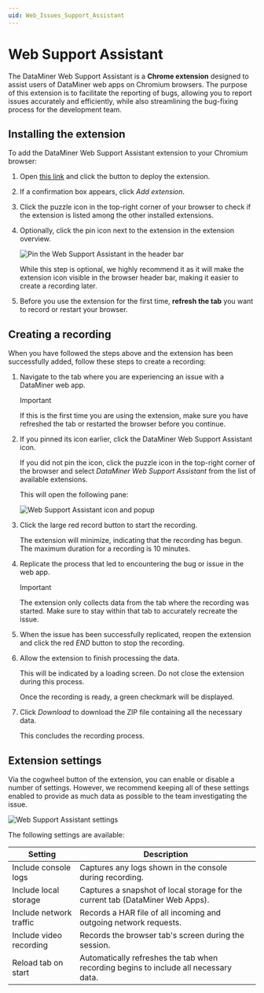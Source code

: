 ```yaml
---
uid: Web_Issues_Support_Assistant
---
```


# Web Support Assistant

The DataMiner Web Support Assistant is a **Chrome extension** designed to assist users of DataMiner web apps on Chromium browsers. The purpose of this extension is to facilitate the reporting of bugs, allowing you to report issues accurately and efficiently, while also streamlining the bug-fixing process for the development team.

## Installing the extension

To add the DataMiner Web Support Assistant extension to your Chromium browser:

1. Open [this link](https://chromewebstore.google.com/detail/dataminer-web-support-ass/nofmcbgpolhjblmafpfbffjnganhapge) and click the button to deploy the extension.

1. If a confirmation box appears, click *Add extension*.

1. Click the puzzle icon in the top-right corner of your browser to check if the extension is listed among the other installed extensions.

1. Optionally, click the pin icon next to the extension in the extension overview.

   ![Pin the Web Support Assistant in the header bar](~/user-guide/images/Web_Support_Assistant_pin.png)

   While this step is optional, we highly recommend it as it will make the extension icon visible in the browser header bar, making it easier to create a recording later.

1. Before you use the extension for the first time, **refresh the tab** you want to record or restart your browser.

## Creating a recording

When you have followed the steps above and the extension has been successfully added, follow these steps to create a recording:

1. Navigate to the tab where you are experiencing an issue with a DataMiner web app.

   > [!IMPORTANT]
   > If this is the first time you are using the extension, make sure you have refreshed the tab or restarted the browser before you continue.

1. If you pinned its icon earlier, click the DataMiner Web Support Assistant icon.

   If you did not pin the icon, click the puzzle icon in the top-right corner of the browser and select *DataMiner Web Support Assistant* from the list of available extensions.

   This will open the following pane:

   ![Web Support Assistant icon and popup](~/user-guide/images/Web_Support_Assistant_icon_popup.png)

1. Click the large red record button to start the recording.

   The extension will minimize, indicating that the recording has begun. The maximum duration for a recording is 10 minutes.

1. Replicate the process that led to encountering the bug or issue in the web app.

   > [!IMPORTANT]
   > The extension only collects data from the tab where the recording was started. Make sure to stay within that tab to accurately recreate the issue.

1. When the issue has been successfully replicated, reopen the extension and click the red *END* button to stop the recording.

1. Allow the extension to finish processing the data.

   This will be indicated by a loading screen. Do not close the extension during this process.

   Once the recording is ready, a green checkmark will be displayed.

1. Click *Download* to download the ZIP file containing all the necessary data.

   This concludes the recording process.

## Extension settings

Via the cogwheel button of the extension, you can enable or disable a number of settings. However, we recommend keeping all of these settings enabled to provide as much data as possible to the team investigating the issue.

![Web Support Assistant settings](~/user-guide/images/Web_Support_Assistant_icon_settings.png)

The following settings are available:

| Setting | Description |
|--|--|
| Include console logs    | Captures any logs shown in the console during recording. |
| Include local storage   | Captures a snapshot of local storage for the current tab (DataMiner Web Apps). |
| Include network traffic | Records a HAR file of all incoming and outgoing network requests. |
| Include video recording | Records the browser tab's screen during the session. |
| Reload tab on start     | Automatically refreshes the tab when recording begins to include all necessary data. |
